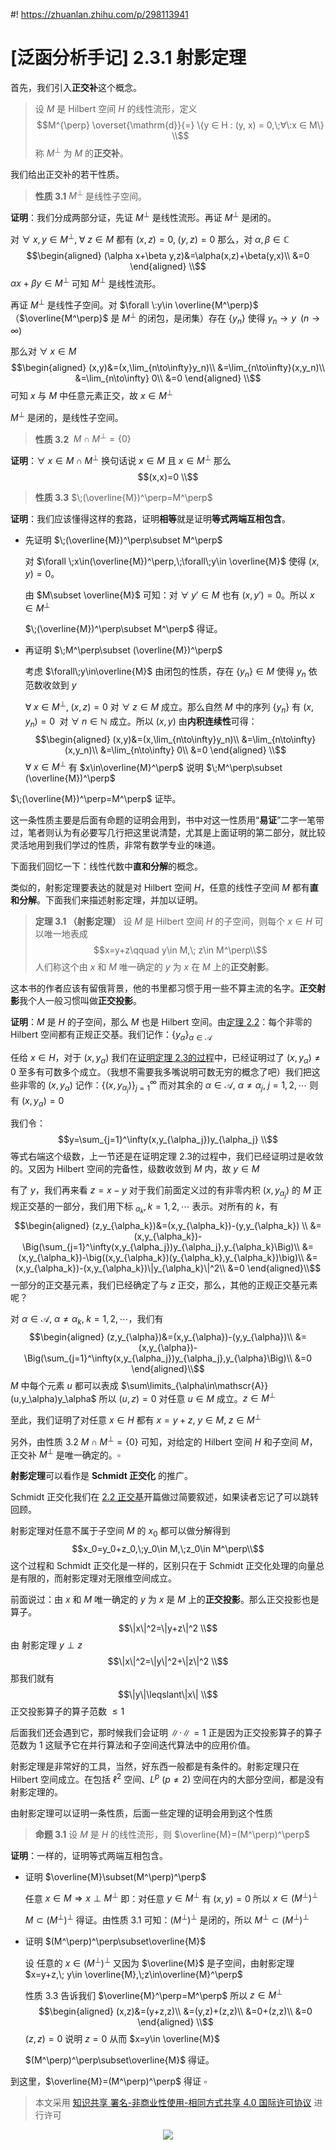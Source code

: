 #! https://zhuanlan.zhihu.com/p/298113941
# [泛函分析手记] 2.3.1 射影定理

首先，我们引入**正交补**这个概念。
> 设 $M$ 是 $\mathrm{Hilbert}$ 空间 $H$ 的线性流形，定义
> $$M^{\perp} \overset{\mathrm{d}}{=} \{y ∈ H : (y, x) = 0,\;∀\:x ∈ M\} \\$$
> 称 $M^⊥$ 为 $M$ 的**正交补**。

我们给出正交补的若干性质。

> **性质 3.1** $M^\perp$ 是线性子空间。

**证明**：我们分成两部分证，先证 $M^\perp$ 是线性流形。再证 $M^\perp$ 是闭的。

对 $\forall\:x,y\in M^\perp,\;\forall\:z\in M$ 都有 $(x,z)=0,\;(y,z)=0$ 那么，对 $\alpha,\beta\in\mathbb{C}$
$$\begin{aligned}
(\alpha x+\beta y,z)&=\alpha(x,z)+\beta(y,x)\\
&=0
\end{aligned} \\$$
$\alpha x+\beta y\in M^\perp$ 可知 $M^\perp$ 是线性流形。

再证 $M^\perp$ 是线性子空间。对 $\forall \:y\in \overline{M^\perp}$ （$\overline{M^\perp}$ 是 $M^\perp$ 的闭包，是闭集）存在 $\{y_n\}$ 使得 $y_n\to y\;\;(n\to\infty)$

那么对 $\forall \;x\in M$
$$\begin{aligned}
(x,y)&=(x,\lim_{n\to\infty}y_n)\\
&=\lim_{n\to\infty}(x,y_n)\\
&=\lim_{n\to\infty} 0\\
&=0
\end{aligned} \\$$
可知 $x$ 与 $M$ 中任意元素正交，故 $x\in M^\perp$

$M^\perp$ 是闭的，是线性子空间。

> **性质 3.2** $\;M\cap M^\perp=\{0\}$

**证明**：$\forall \;x\in M\cap M^\perp$ 换句话说 $x\in M$ 且 $x\in M^\perp$ 那么
$$(x,x)=0 \\$$

> **性质 3.3** $\;(\overline{M})^\perp=M^\perp$

**证明**：我们应该懂得这样的套路，证明**相等**就是证明**等式两端互相包含**。

- 先证明 $\;(\overline{M})^\perp\subset M^\perp$
  
  对 $\forall \;x\in(\overline{M})^\perp,\;\forall\;y\in \overline{M}$ 使得 $(x,y)=0$。
  
  由 $M\subset \overline{M}$ 可知：对 $\forall\;y'\in M$ 也有 $(x,y')=0$。所以 $x\in M^\perp$

  $\;(\overline{M})^\perp\subset M^\perp$ 得证。
- 再证明 $\;M^\perp\subset (\overline{M})^\perp$
  
  考虑 $\forall\;y\in\overline{M}$ 由闭包的性质，存在 $\{y_n\}\in M$ 使得 $y_n$ 依范数收敛到 $y$

  $\forall\;x\in M^\perp,\;(x,z)=0$ 对 $\forall\;z\in M$ 成立。那么自然 $M$ 中的序列 $\{y_n\}$ 有 $(x,y_n)=0\;$ 对  $\forall\;n\in \mathbb{N}$ 成立。所以 $(x,y)$ 由**内积连续性**可得：
  $$\begin{aligned}
  (x,y)&=(x,\lim_{n\to\infty}y_n)\\
  &=\lim_{n\to\infty}(x,y_n)\\
  &=\lim_{n\to\infty} 0\\
  &=0
  \end{aligned} \\$$
  $\forall\;x \in M^\perp$ 有 $x\in\overline{M}^\perp$ 说明 $\;M^\perp\subset (\overline{M})^\perp$

$\;(\overline{M})^\perp=M^\perp$ 证毕。

这一条性质主要是后面有命题的证明会用到，书中对这一性质用“**易证**”二字一笔带过，笔者则认为有必要写几行把这里说清楚，尤其是上面证明的第二部分，就比较灵活地用到我们学过的性质，非常有数学专业的味道。

下面我们回忆一下：线性代数中**直和分解**的概念。


类似的，射影定理要表达的就是对 $\mathrm{Hilbert}$ 空间 $H$，任意的线性子空间 $M$ 都有**直和分解**。下面我们来描述射影定理，并加以证明。

> **定理 3.1 （射影定理）** 设 $M$ 是 $\mathrm{Hilbert}$ 空间 $H$ 的子空间，则每个 $x\in H$ 可以唯一地表成
> $$x=y+z\qquad y\in M,\; z\in M^\perp\\$$
> 人们称这个由 $x$ 和 $M$ 唯一确定的 $y$ 为 $x$ 在 $M$ 上的**正交射影**。

这本书的作者应该有留俄背景，他的书里都习惯于用一些不算主流的名字。**正交射影**我个人一般习惯叫做**正交投影**。

**证明**：$M$ 是 $H$ 的子空间，那么 $M$ 也是 $\mathrm{Hilbert}$ 空间。由[定理 2.2](https://zhuanlan.zhihu.com/p/282852669)：每个非零的 $\mathrm{Hilbert}$ 空间都有正规正交基。我们记作：$\{y_\alpha\}_{\alpha\in\mathscr{A}}$ 

任给 $x\in H$，对于 $(x,y_\alpha)$ 我们在[证明定理 2.3的过程](https://zhuanlan.zhihu.com/p/282852669)中，已经证明过了 $(x,y_\alpha)\not = 0$ 至多有可数多个成立。（我想不需要我多嘴说明可数无穷的概念了吧）我们把这些非零的 $(x,y_\alpha)$ 记作：$\{(x,y_{\alpha_j})\}_{j=1}^\infty$ 而对其余的 $\alpha\in\mathscr{A},\:\alpha\not = \alpha_j,\;j=1,2,\cdots$ 则有 $(x,y_\alpha)=0$

我们令：
$$y=\sum_{j=1}^\infty(x,y_{\alpha_j})y_{\alpha_j} \\$$
等式右端这个级数，上一节还是在证明定理 2.3的过程中，我们已经证明过是收敛的。又因为 $\mathrm{Hilbert}$ 空间的完备性，级数收敛到 $M$ 内，故 $y\in M$

有了 $y$，我们再来看 $z=x-y$ 对于我们前面定义过的有非零内积 $(x,y_{\alpha_j})$ 的 $M$ 正规正交基的一部分，我们用下标 $_{\alpha_k},k=1,2,\cdots$ 表示。对所有的 $k$，有
$$\begin{aligned}
(z,y_{\alpha_k})&=(x,y_{\alpha_k})-(y,y_{\alpha_k}) \\
&=(x,y_{\alpha_k})-\Big(\sum_{j=1}^\infty(x,y_{\alpha_j})y_{\alpha_j},y_{\alpha_k}\Big)\\
&=(x,y_{\alpha_k})-\big((x,y_{\alpha_k})(y_{\alpha_k},y_{\alpha_k})\big)\\
&=(x,y_{\alpha_k})-(x,y_{\alpha_k})\|y_{\alpha_k}\|^2\\
&=0
\end{aligned}\\$$
一部分的正交基元素，我们已经确定了与 $z$ 正交，那么，其他的正规正交基元素呢？

对 $\alpha\in\mathscr{A},\:\alpha\not = \alpha_k,\;k=1,2,\cdots$，我们有
$$\begin{aligned}
(z,y_{\alpha})&=(x,y_{\alpha})-(y,y_{\alpha})\\
&=(x,y_{\alpha})-\Big(\sum_{j=1}^\infty(x,y_{\alpha_j})y_{\alpha_j},y_{\alpha}\Big)\\
&=0
\end{aligned}\\$$
$M$ 中每个元素 $u$ 都可以表成 $\sum\limits_{\alpha\in\mathscr{A}}(u,y_\alpha)y_\alpha$ 所以 $(u,z)=0$ 对任意 $u\in M$ 成立。$z\in M^\perp$

至此，我们证明了对任意 $x\in H$ 都有 $x=y+z,\;y\in M,\;z\in M^\perp$

另外，由性质 3.2 $M\cap M^\perp=\{0\}$ 可知，对给定的 $\mathrm{Hilbert}$ 空间 $H$ 和子空间 $M$，正交补 $M^\perp$ 是唯一确定的。$\square$

**射影定理**可以看作是 **$\mathrm{Schmidt}$ 正交化** 的推广。

$\mathrm{Schmidt}$ 正交化我们在 [2.2 正交基](https://zhuanlan.zhihu.com/p/282852669)开篇做过简要叙述，如果读者忘记了可以跳转回顾。

射影定理对任意不属于子空间 $M$ 的 $x_0$ 都可以做分解得到
$$x_0=y_0+z_0,\;y_0\in M,\;z_0\in M^\perp\\$$
这个过程和 $\mathrm{Schmidt}$ 正交化是一样的，区别只在于 $\mathrm{Schmidt}$ 正交化处理的向量总是有限的，而射影定理对无限维空间成立。

前面说过：由 $x$ 和 $M$ 唯一确定的 $y$ 为 $x$ 是 $M$ 上的**正交投影**。那么正交投影也是算子。
$$\|x\|^2=\|y+z\|^2 \\$$
由 射影定理 $y\perp z$
$$\|x\|^2=\|y\|^2+\|z\|^2 \\$$
那我们就有
$$\|y\|\leqslant\|x\| \\$$
正交投影算子的算子范数 $\leqslant 1$ 

后面我们还会遇到它，那时候我们会证明 $\|\cdot\|=1$ 正是因为正交投影算子的算子范数为 $1$ 这赋予它在并行算法和子空间迭代算法中的应用价值。

射影定理是非常好的工具，当然，好东西一般都是有条件的。射影定理只在 $\mathrm{Hilbert}$ 空间成立。在包括 $\ell^2$ 空间、$L^p\:(p\not=2)$ 空间在内的大部分空间，都是没有射影定理的。

由射影定理可以证明一条性质，后面一些定理的证明会用到这个性质

> **命题 3.1** 设 $M$ 是 $H$ 的线性流形，则 $\overline{M}=(M^\perp)^\perp$

**证明**：一样的，证明等式两端互相包含。

- 证明 $\overline{M}\subset(M^\perp)^\perp$
  
  任意 $x\in M \Rightarrow x\perp M^\perp$ 即：对任意 $y\in M^\perp$ 有 $(x,y)=0$ 所以 $x\in (M^\perp)^\perp$

  $M\subset(M^\perp)^\perp$ 得证。由性质 3.1 可知：$(M^\perp)^\perp$ 是闭的，所以 $M^\perp \subset(M^\perp)^\perp$
- 证明 $(M^\perp)^\perp\subset\overline{M}$
  
  设 任意的 $x\in(M^\perp)^\perp$ 又因为 $\overline{M}$ 是子空间，由射影定理 $x=y+z,\; y\in \overline{M},\;z\in\overline{M}^\perp$

  性质 3.3 告诉我们 $\overline{M}^\perp=M^\perp$ 所以 $z\in M^\perp$
  $$\begin{aligned}
  (x,z)&=(y+z,z)\\
  &=(y,z)+(z,z)\\
  &=0+(z,z)\\
  &=0
  \end{aligned} \\$$
  $(z,z)=0$ 说明 $z=0$ 从而 $x=y\in \overline{M}$

  $(M^\perp)^\perp\subset\overline{M}$ 得证。


到这里，$\overline{M}=(M^\perp)^\perp$ 得证 $\square$



> 本文采用 [知识共享 署名-非商业性使用-相同方式共享 4.0 国际许可协议](https://creativecommons.org/licenses/by-nc-sa/4.0/deed.zh-Hans) 进行许可

<div align=center>
<img src="https://mirrors.creativecommons.org/presskit/buttons/88x31/svg/by-nc-sa.svg" />
</div>
